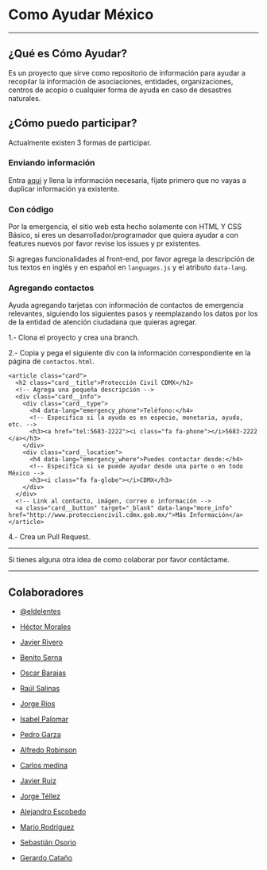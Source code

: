 # Como Ayudar México

---

## ¿Qué es Cómo Ayudar?

Es un proyecto que sirve como repositorio de información para ayudar a recopilar la información de asociaciones, entidades, organizaciones, centros de acopio o cualquier forma de ayuda en caso de desastres naturales.

## ¿Cómo puedo participar?

Actualmente existen 3 formas de participar.

### Enviando información
Entra [aquí](https://docs.google.com/forms/d/e/1FAIpQLSf_kylBvkVQXaJmBAILdpjKCsl6lERlhtnhFfB1_22g43sz4g/viewform) y llena la información necesaria, fíjate primero que no vayas a duplicar información ya existente.

### Con código
Por la emergencia, el sitio web esta hecho solamente con HTML Y CSS Básico, si eres un desarrollador/programador que quiera ayudar a con features nuevos por favor revise los issues y pr existentes.

Si agregas funcionalidades al front-end, por favor agrega la descripción de tus textos en inglés y en español en `languages.js` y el atributo `data-lang`.

### Agregando contactos
Ayuda agregando tarjetas con información de contactos de emergencia relevantes, siguiendo los siguientes pasos y reemplazando los datos por los de la entidad de atención ciudadana que quieras agregar.

1.- Clona el proyecto y crea una branch.

2.- Copia y pega el siguiente div con la información correspondiente en la página de `contactos.html`.

```
<article class="card">
  <h2 class="card__title">Protección Civil CDMX</h2>
  <!-- Agrega una pequeña descripción -->
  <div class="card__info">
    <div class="card__type">
      <h4 data-lang="emergency_phone">Teléfono:</h4>
      <!-- Especifica si la ayuda es en especie, monetaria, ayuda, etc. -->
      <h3><a href="tel:5683-2222"><i class="fa fa-phone"></i>5683-2222 </a></h3>
    </div>
    <div class="card__location">
      <h4 data-lang="emergency_where">Puedes contactar desde:</h4>
      <!-- Especifica si se puede ayudar desde una parte o en todo México -->
      <h3><i class="fa fa-globe"></i>CDMX</h3>
    </div>
  </div>
  <!-- Link al contacto, imágen, correo o información -->
  <a class="card__button" target="_blank" data-lang="more_info" href="http://www.proteccioncivil.cdmx.gob.mx/">Más Información</a>
</article>

```

4.- Crea un Pull Request.

---

Si tienes alguna otra idea de como colaborar por favor contáctame.

---

## Colaboradores
- [@eldelentes](https://twitter.com/eldelentes)

- [Héctor Morales](https://github.com/HectorMg)

- [Javier Rivero](http://javierivero.com/)

- [Benito Serna](https://github.com/bhserna)

- [Oscar Barajas](https://github.com/gndx)

- [Raúl Salinas](https://github.com/nacapulque)

- [Jorge Rios](https://github.com/jotarios)

- [Isabel Palomar](https://github.com/IsabelPalomar)

- [Pedro Garza](https://github.com/PedroASGarza)

- [Alfredo Robinson](https://github.com/alfrobinson)

- [Carlos medina](https://www.medinnna.com/)

- [Javier Ruiz](https://github.com/javarv87)

- [Jorge Téllez](https://www.twitter.com/novohispano)

- [Alejandro Escobedo](https://www.twitter.com/aalkz)

- [Mario Rodríguez](https://www.twitter.com/mariusbc)

- [Sebastián Osorio](https://github.com/sirgalleto)

- [Gerardo Cataño](https://github.com/GerardoCatano)
